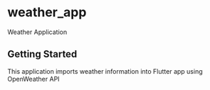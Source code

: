 # weather_app

Weather Application

## Getting Started
     

This application imports weather information into Flutter app using OpenWeather API
